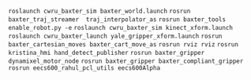 
`roslaunch cwru_baxter_sim baxter_world.launch` 
`rosrun baxter_traj_streamer  traj_interpolator_as`
`rosrun baxter_tools enable_robot.py -e`
`roslaunch cwru_baxter_sim kinect_xform.launch`
`roslaunch cwru_baxter_launch yale_gripper_xform.launch`
`rosrun baxter_cartesian_moves baxter_cart_move_as`
`rosrun rviz rviz`
`rosrun kristina_hmi hand_detect_publisher`
`rosrun baxter_gripper dynamixel_motor_node`
`rosrun baxter_gripper baxter_compliant_gripper`
`rosrun eecs600_rahul_pcl_utils eecs600Alpha`

